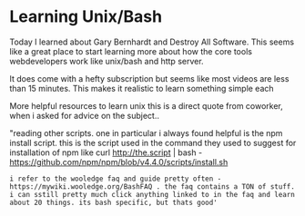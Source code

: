 # Learning Unix/Bash

Today I learned about Gary Bernhardt and Destroy All Software. This seems like a great place to start learning more about how the core tools webdevelopers work like unix/bash and http server. 

It does come with a hefty subscription but seems like most videos are less than 15 minutes. This makes it realistic to learn something simple each 


More helpful resources to learn unix this is a direct quote from coworker, when i asked for advice on the subject..


"reading other scripts. one in particular i always found helpful is the npm install script. this is the script used in the command they used to suggest for installation of npm like curl http://the.script | bash - https://github.com/npm/npm/blob/v4.4.0/scripts/install.sh
	 
	i refer to the wooledge faq and guide pretty often - https://mywiki.wooledge.org/BashFAQ . the faq contains a TON of stuff. i can sstill pretty much click anything linked to in the faq and learn about 20 things. its bash specific, but thats good' 
